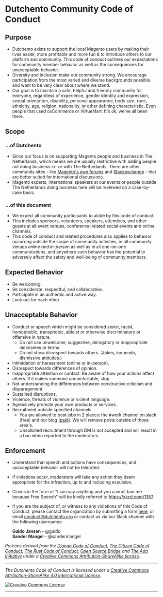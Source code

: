 # Dutchento Community Code of Conduct

## Purpose
* Dutchento exists to support the local Magento users by making their lives easier, more profitable and more fun & to introduce others to our platform and community. This code of conduct outlines our expectations for community member behavior as well as the consequences for unacceptable behavior.
* Diversity and inclusion make our community strong. We encourage participation from the most varied and diverse backgrounds possible and want to be very clear about where we stand.
* Our goal is to maintain a safe, helpful and friendly community for everyone, regardless of experience, gender identity and expression, sexual orientation, disability, personal appearance, body size, race, ethnicity, age, religion, nationality, or other defining characteristic. Even people that used osCommerce or VirtueMart. It's ok, we've all been there.

## Scope
### ...of Dutchento
* Since our focus is on supporting Magento people and business in The Netherlands, which means we are usually restrictive with adding people not doing business in- or with The Netherlands. There are other community sites - like [Magento's own forums](https://community.magento.com) and [Stackexchange](http://magento.stackexchange.com) -  that are better suited for international discussions.
* Magento experts, international speakers at our events or people outside The Netherlands doing business here will be reviewed on a case-by-case basis.

### ...of this document
* We expect all community participants to abide by this code of conduct. 
* This includes sponsors, volunteers, speakers, attendees, and other guests at all event venues, conference-related social events and online channels.
* This code of conduct and related procedures also applies to behavior occurring outside the scope of community activities, in all community venues *online and in-person* as well as in all one-on-one communications, and anywhere such behavior has the potential to adversely affect the safety and well-being of community members.

## Expected Behavior
* Be welcoming.
* Be considerate, respectful, and collaborative.
* Participate in an authentic and active way.
* Look out for each other.

## Unacceptable Behavior
* Conduct or speech which might be considered sexist, racist, homophobic, transphobic, ableist or otherwise discriminatory or offensive in nature.
  * Do not use unwelcome, suggestive, derogatory or inappropriate nicknames or terms.
  * Do not show disrespect towards others. (Jokes, innuendo, dismissive attitudes.)
* Intimidation or harassment (online or in-person).
* Disrespect towards differences of opinion.
* Inappropriate attention or contact. Be aware of how your actions affect others. If it makes someone uncomfortable, stop.
* Not understanding the differences between constructive criticism and disparagement.
* Sustained disruptions.
* Violence, threats of violence or violent language.
* Agressively promote your own products or services.
* Recruitment outside specified channels
  * You are allowed to post jobs in 2 places: the #werk channel on slack (free) and our blog ([paid](https://www.dutchento.org/vacature-plaatsen/)). We will remove posts outside of those area's.
  * Unsolicited recruitment through DM is not accepted and will result in a ban when reported to the moderators.

## Enforcement
* Understand that speech and actions have consequences, and unacceptable behavior will not be tolerated.
* If violations occur, moderators will take any action they deem appropriate for the infraction, up to and including expulsion.
* Claims in the form of "I can say anything and you cannot ban me because Free Speech" will be kindly referred to https://xkcd.com/1357.
* If you are the subject of, or witness to any violations of this Code of Conduct, please contact the organization by submitting a form [here](https://www.dutchento.org/contact/), or email <conduct@dutchento.org> or contact us via our Slack channel with the following usernames:

    **Guido Jansen** - @guido<br/>
    **Sander Mangel** - @sandermangel<br/>
 
*Portions derived from the [Django Code of Conduct](https://www.djangoproject.com/conduct/), [The Citizen Code of Conduct](http://citizencodeofconduct.org/), [The Rust Code of Conduct](https://www.rust-lang.org/conduct.html), [Open Source Bridge](http://opensourcebridge.org/about/code-of-conduct/) and [The Ada Initiative](http://adainitiative.org/2014/02/18/howto-design-a-code-of-conduct-for-your-community/) under a [Creative Commons Attribution-ShareAlike license](http://creativecommons.org/licenses/by-sa/3.0/).*

---

*_The Dutchento Code of Conduct is licensed under a <a rel="license" href="http://creativecommons.org/licenses/by-sa/4.0/">Creative Commons Attribution-ShareAlike 4.0 International License</a>._*

<a rel="license" href="http://creativecommons.org/licenses/by-sa/4.0/" target="_blank"><img alt="Creative Commons License" style="border-width:0" src="https://i.creativecommons.org/l/by-sa/4.0/88x31.png" /></a> 

---
